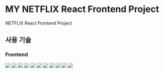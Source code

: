 # MY NETFLIX React Frontend Project

NETFLIX React Frontend Project

## 사용 기술

### Frontend

<img src="https://img.shields.io/badge/React-61DAFB?style=flat&logo=React&logoColor=white&borderRadius=5px"> <img src="https://img.shields.io/badge/React Router-CA4245?style=flat&logo=React Router&logoColor=white&borderRadius=5px"> <img src="https://img.shields.io/badge/React Query-FF4154?style=flat&logo=React Query&logoColor=white"> <img src="https://img.shields.io/badge/React Hook Form-EC5990?style=flat&logo=React Hook Form&logoColor=white&borderRadius=5px"> <img src="https://img.shields.io/badge/JavaScript-F7DF1E?style=flat&logo=JavaScript&logoColor=white&borderRadius=5px"> <img src="https://img.shields.io/badge/TypeScript-3178C6?style=flat&logo=TypeScript&logoColor=white&borderRadius=5px"> <img src="https://img.shields.io/badge/styled components-DB7093?style=flat&logo=styled-components&logoColor=white"> <img src="https://img.shields.io/badge/Framer Motion-0055FF?style=flat&logo=Framer&logoColor=white&borderRadius=5px"> <img src="https://img.shields.io/badge/HTML5-E34F26?style=flat&logo=HTML5&logoColor=white&borderRadius=5px"> <img src="https://img.shields.io/badge/CSS3-1572B6?style=flat&logo=CSS3&logoColor=white&borderRadius=5px"> <img src="https://img.shields.io/badge/SCSS-CC6699?style=flat&logo=SCSS&logoColor=white&borderRadius=5px">
